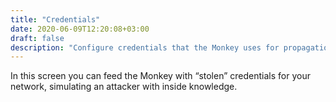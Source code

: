 ```yaml
---
title: "Credentials"
date: 2020-06-09T12:20:08+03:00
draft: false
description: "Configure credentials that the Monkey uses for propagation"
---
```


In this screen you can feed the Monkey with “stolen” credentials for your network, simulating an attacker with inside knowledge.
